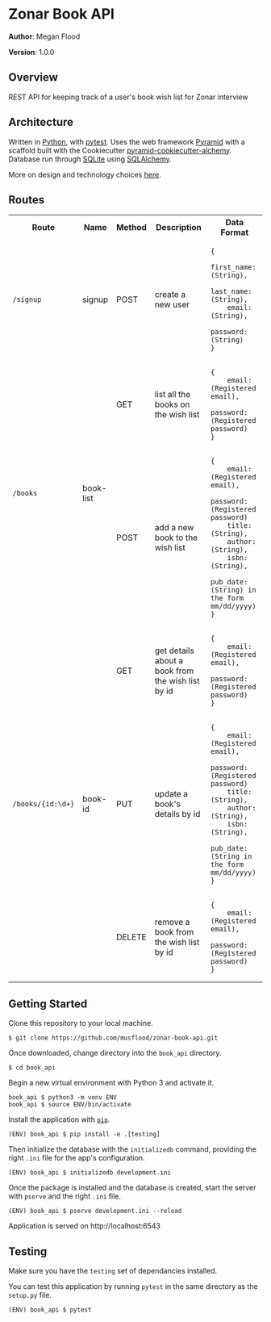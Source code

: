 # Zonar Book API

**Author**: Megan Flood

**Version**: 1.0.0

## Overview
REST API for keeping track of a user's book wish list for Zonar interview

## Architecture
Written in [Python](https://www.python.org/), with [pytest](https://docs.pytest.org/en/latest/). Uses the web framework [Pyramid](https://trypyramid.com/) with a scaffold built with the Cookiecutter [pyramid-cookiecutter-alchemy](https://github.com/Pylons/pyramid-cookiecutter-alchemy). Database run through [SQLite](https://sqlite.org/index.html) using [SQLAlchemy](http://www.sqlalchemy.org/).

More on design and technology choices [here](./design.md).

## Routes

<table>
    <tr>
        <th>Route</th>
        <th>Name</th>
        <th>Method</th>
        <th>Description</th>
        <th>Data Format</th>
    </tr>
    <tr>
        <td><code>/signup</code></td>
        <td>signup</td>
        <td>POST</td>
        <td>create a new user</td>
        <td><pre>
<code>{
    first_name: (String),
    last_name: (String),
    email: (String),
    password: (String)
}</code></pre></td>
    </tr>
    <tr>
        <td rowspan="2"><code>/books</code></td>
        <td rowspan="2">book-list</td>
        <td>GET</td>
        <td>list all the books on the wish list</td>
        <td><pre>
<code>{
    email: (Registered email),
    password: (Registered password)
}</code></pre></td>
    </tr>
    <tr>
        <td>POST</td>
        <td>add a new book to the wish list</td>
        <td><pre>
<code>{
    email: (Registered email),
    password: (Registered password)
    title: (String),
    author: (String),
    isbn: (String),
    pub_date: (String) in the form mm/dd/yyyy)
}</code></pre></td>
    </tr>
    <tr>
        <td rowspan="3"><code>/books/{id:\d+}</code></td>
        <td rowspan="3">book-id</td>
        <td>GET</td>
        <td>get details about a book from the wish list by id</td>
        <td><pre>
<code>{
    email: (Registered email),
    password: (Registered password)
}</code></pre></td>
    </tr>
    <tr>
        <td>PUT</td>
        <td>update a book's details by id</td>
        <td><pre>
<code>{
    email: (Registered email),
    password: (Registered password)
    title: (String),
    author: (String),
    isbn: (String),
    pub_date: (String in the form mm/dd/yyyy)
}</code></pre></td>
    </tr>
    <tr>
        <td>DELETE</td>
        <td>remove a book from the wish list by id</td>
        <td><pre>
<code>{
    email: (Registered email),
    password: (Registered password)
}</code></pre></td>
    </tr>

</table>

## Getting Started

Clone this repository to your local machine.
```
$ git clone https://github.com/musflood/zonar-book-api.git
```

Once downloaded, change directory into the `book_api` directory.
```
$ cd book_api
```

Begin a new virtual environment with Python 3 and activate it.
```
book_api $ python3 -m venv ENV
book_api $ source ENV/bin/activate
```

Install the application with [`pip`](https://pip.pypa.io/en/stable/installing/).
```
(ENV) book_api $ pip install -e .[testing]
```

Then initialize the database with the `initializedb` command, providing the right `.ini` file for the app's configuration.
```
(ENV) book_api $ initializedb development.ini
```

Once the package is installed and the database is created, start the server with `pserve` and the right `.ini` file.
```
(ENV) book_api $ pserve development.ini --reload
```

Application is served on http://localhost:6543

## Testing
Make sure you have the `testing` set of dependancies installed.

You can test this application by running `pytest` in the same directory as the `setup.py` file.
```
(ENV) book_api $ pytest
```
